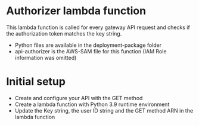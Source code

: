 # Authorizer lambda function
This lambda function is called for every gateway API request and checks if the authorization token matches the key string.

- Python files are available in the deployment-package folder
- api-authorizer is the AWS-SAM file for this function (IAM Role information was omitted)


# Initial setup

- Create and configure your API with the GET method
- Create a lambda function with Python 3.9 runtime environment
- Update the Key string, the user ID string and the GET method ARN in the lambda function



